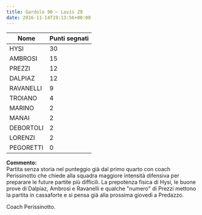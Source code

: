 ```yaml
---
title: Gardolo 90 – Lavis 29
date: 2016-11-14T19:13:56+00:00
---
```

| **Nome** | **Punti segnati** |
| -------- | ----------------- |
| HYSI | 30 |
| AMBROSI | 15 |
| PREZZI | 12 |
| DALPIAZ | 12 |
| RAVANELLI | 9 |
| TROIANO | 4 |
| MARINO | 2 |
| MANAI | 2 |
| DEBORTOLI | 2 |
| LORENZI | 2 |
| PEGORETTI | 0 |

**Commento:**  
Partita senza storia nel punteggio già dal primo quarto con coach Perissinotto che chiede alla squadra maggiore intensità difensiva per preparare le future partite più difficili. La prepotenza fisica di Hysi, le buone prove di Dalpiaz, Ambrosi e Ravanelli e qualche "numero" di Prezzi mettono la partita in cassaforte e si pensa già alla prossima giovedì a Predazzo.

Coach Perissinotto.